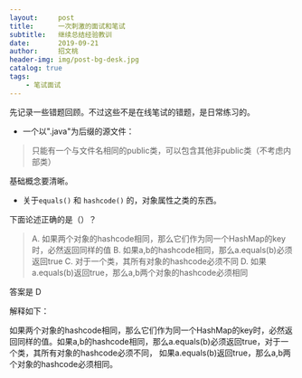 ```yaml
---
layout:     post
title:      一次刺激的面试和笔试
subtitle:   继续总结经验教训
date:       2019-09-21
author:     招文桃
header-img: img/post-bg-desk.jpg
catalog: true
tags:
    - 笔试面试
---
```






先记录一些错题回顾。不过这些不是在线笔试的错题，是日常练习的。

- 一个以".java"为后缀的源文件：

> 只能有一个与文件名相同的public类，可以包含其他非public类（不考虑内部类）

基础概念要清晰。

- 关于`equals()` 和 `hashcode()` 的，对象属性之类的东西。

下面论述正确的是（）？

> A. 如果两个对象的hashcode相同，那么它们作为同一个HashMap的key时，必然返回同样的值
> B. 如果a,b的hashcode相同，那么a.equals(b)必须返回true
> C. 对于一个类，其所有对象的hashcode必须不同
> D. 如果a.equals(b)返回true，那么a,b两个对象的hashcode必须相同

答案是 D

解释如下：

如果两个对象的hashcode相同，那么它们作为同一个HashMap的key时，必然返回同样的值。如果a,b的hashcode相同，那么a.equals(b)必须返回true，对于一个类，其所有对象的hashcode必须不同，
如果a.equals(b)返回true，那么a,b两个对象的hashcode必须相同。